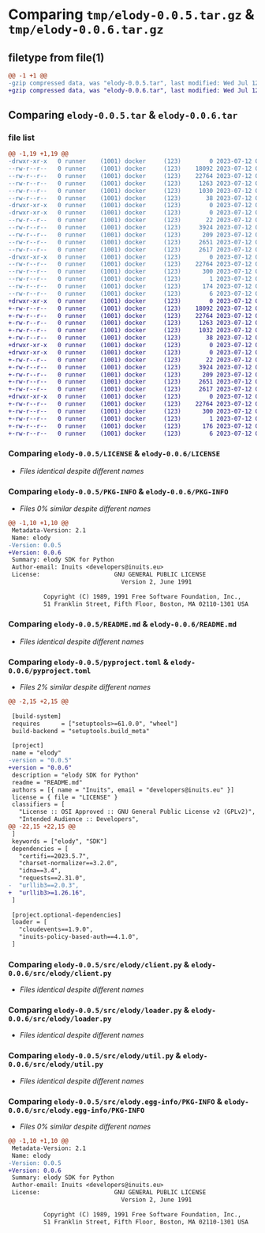 # Comparing `tmp/elody-0.0.5.tar.gz` & `tmp/elody-0.0.6.tar.gz`

## filetype from file(1)

```diff
@@ -1 +1 @@
-gzip compressed data, was "elody-0.0.5.tar", last modified: Wed Jul 12 08:45:01 2023, max compression
+gzip compressed data, was "elody-0.0.6.tar", last modified: Wed Jul 12 09:19:21 2023, max compression
```

## Comparing `elody-0.0.5.tar` & `elody-0.0.6.tar`

### file list

```diff
@@ -1,19 +1,19 @@
-drwxr-xr-x   0 runner    (1001) docker     (123)        0 2023-07-12 08:45:01.650711 elody-0.0.5/
--rw-r--r--   0 runner    (1001) docker     (123)    18092 2023-07-12 08:44:50.000000 elody-0.0.5/LICENSE
--rw-r--r--   0 runner    (1001) docker     (123)    22764 2023-07-12 08:45:01.650711 elody-0.0.5/PKG-INFO
--rw-r--r--   0 runner    (1001) docker     (123)     1263 2023-07-12 08:44:50.000000 elody-0.0.5/README.md
--rw-r--r--   0 runner    (1001) docker     (123)     1030 2023-07-12 08:44:50.000000 elody-0.0.5/pyproject.toml
--rw-r--r--   0 runner    (1001) docker     (123)       38 2023-07-12 08:45:01.650711 elody-0.0.5/setup.cfg
-drwxr-xr-x   0 runner    (1001) docker     (123)        0 2023-07-12 08:45:01.646711 elody-0.0.5/src/
-drwxr-xr-x   0 runner    (1001) docker     (123)        0 2023-07-12 08:45:01.646711 elody-0.0.5/src/elody/
--rw-r--r--   0 runner    (1001) docker     (123)       22 2023-07-12 08:44:50.000000 elody-0.0.5/src/elody/__init__.py
--rw-r--r--   0 runner    (1001) docker     (123)     3924 2023-07-12 08:44:50.000000 elody-0.0.5/src/elody/client.py
--rw-r--r--   0 runner    (1001) docker     (123)      209 2023-07-12 08:44:50.000000 elody-0.0.5/src/elody/exceptions.py
--rw-r--r--   0 runner    (1001) docker     (123)     2651 2023-07-12 08:44:50.000000 elody-0.0.5/src/elody/loader.py
--rw-r--r--   0 runner    (1001) docker     (123)     2617 2023-07-12 08:44:50.000000 elody-0.0.5/src/elody/util.py
-drwxr-xr-x   0 runner    (1001) docker     (123)        0 2023-07-12 08:45:01.650711 elody-0.0.5/src/elody.egg-info/
--rw-r--r--   0 runner    (1001) docker     (123)    22764 2023-07-12 08:45:01.000000 elody-0.0.5/src/elody.egg-info/PKG-INFO
--rw-r--r--   0 runner    (1001) docker     (123)      300 2023-07-12 08:45:01.000000 elody-0.0.5/src/elody.egg-info/SOURCES.txt
--rw-r--r--   0 runner    (1001) docker     (123)        1 2023-07-12 08:45:01.000000 elody-0.0.5/src/elody.egg-info/dependency_links.txt
--rw-r--r--   0 runner    (1001) docker     (123)      174 2023-07-12 08:45:01.000000 elody-0.0.5/src/elody.egg-info/requires.txt
--rw-r--r--   0 runner    (1001) docker     (123)        6 2023-07-12 08:45:01.000000 elody-0.0.5/src/elody.egg-info/top_level.txt
+drwxr-xr-x   0 runner    (1001) docker     (123)        0 2023-07-12 09:19:21.605870 elody-0.0.6/
+-rw-r--r--   0 runner    (1001) docker     (123)    18092 2023-07-12 09:19:06.000000 elody-0.0.6/LICENSE
+-rw-r--r--   0 runner    (1001) docker     (123)    22764 2023-07-12 09:19:21.605870 elody-0.0.6/PKG-INFO
+-rw-r--r--   0 runner    (1001) docker     (123)     1263 2023-07-12 09:19:06.000000 elody-0.0.6/README.md
+-rw-r--r--   0 runner    (1001) docker     (123)     1032 2023-07-12 09:19:06.000000 elody-0.0.6/pyproject.toml
+-rw-r--r--   0 runner    (1001) docker     (123)       38 2023-07-12 09:19:21.605870 elody-0.0.6/setup.cfg
+drwxr-xr-x   0 runner    (1001) docker     (123)        0 2023-07-12 09:19:21.601870 elody-0.0.6/src/
+drwxr-xr-x   0 runner    (1001) docker     (123)        0 2023-07-12 09:19:21.601870 elody-0.0.6/src/elody/
+-rw-r--r--   0 runner    (1001) docker     (123)       22 2023-07-12 09:19:06.000000 elody-0.0.6/src/elody/__init__.py
+-rw-r--r--   0 runner    (1001) docker     (123)     3924 2023-07-12 09:19:06.000000 elody-0.0.6/src/elody/client.py
+-rw-r--r--   0 runner    (1001) docker     (123)      209 2023-07-12 09:19:06.000000 elody-0.0.6/src/elody/exceptions.py
+-rw-r--r--   0 runner    (1001) docker     (123)     2651 2023-07-12 09:19:06.000000 elody-0.0.6/src/elody/loader.py
+-rw-r--r--   0 runner    (1001) docker     (123)     2617 2023-07-12 09:19:06.000000 elody-0.0.6/src/elody/util.py
+drwxr-xr-x   0 runner    (1001) docker     (123)        0 2023-07-12 09:19:21.601870 elody-0.0.6/src/elody.egg-info/
+-rw-r--r--   0 runner    (1001) docker     (123)    22764 2023-07-12 09:19:21.000000 elody-0.0.6/src/elody.egg-info/PKG-INFO
+-rw-r--r--   0 runner    (1001) docker     (123)      300 2023-07-12 09:19:21.000000 elody-0.0.6/src/elody.egg-info/SOURCES.txt
+-rw-r--r--   0 runner    (1001) docker     (123)        1 2023-07-12 09:19:21.000000 elody-0.0.6/src/elody.egg-info/dependency_links.txt
+-rw-r--r--   0 runner    (1001) docker     (123)      176 2023-07-12 09:19:21.000000 elody-0.0.6/src/elody.egg-info/requires.txt
+-rw-r--r--   0 runner    (1001) docker     (123)        6 2023-07-12 09:19:21.000000 elody-0.0.6/src/elody.egg-info/top_level.txt
```

### Comparing `elody-0.0.5/LICENSE` & `elody-0.0.6/LICENSE`

 * *Files identical despite different names*

### Comparing `elody-0.0.5/PKG-INFO` & `elody-0.0.6/PKG-INFO`

 * *Files 0% similar despite different names*

```diff
@@ -1,10 +1,10 @@
 Metadata-Version: 2.1
 Name: elody
-Version: 0.0.5
+Version: 0.0.6
 Summary: elody SDK for Python
 Author-email: Inuits <developers@inuits.eu>
 License:                     GNU GENERAL PUBLIC LICENSE
                                Version 2, June 1991
         
          Copyright (C) 1989, 1991 Free Software Foundation, Inc.,
          51 Franklin Street, Fifth Floor, Boston, MA 02110-1301 USA
```

### Comparing `elody-0.0.5/README.md` & `elody-0.0.6/README.md`

 * *Files identical despite different names*

### Comparing `elody-0.0.5/pyproject.toml` & `elody-0.0.6/pyproject.toml`

 * *Files 2% similar despite different names*

```diff
@@ -2,15 +2,15 @@
 
 [build-system]
 requires      = ["setuptools>=61.0.0", "wheel"]
 build-backend = "setuptools.build_meta"
 
 [project]
 name = "elody"
-version = "0.0.5"
+version = "0.0.6"
 description = "elody SDK for Python"
 readme = "README.md"
 authors = [{ name = "Inuits", email = "developers@inuits.eu" }]
 license = { file = "LICENSE" }
 classifiers = [
   "License :: OSI Approved :: GNU General Public License v2 (GPLv2)",
   "Intended Audience :: Developers",
@@ -22,15 +22,15 @@
 ]
 keywords = ["elody", "SDK"]
 dependencies = [
   "certifi==2023.5.7",
   "charset-normalizer==3.2.0",
   "idna==3.4",
   "requests==2.31.0",
-  "urllib3==2.0.3",
+  "urllib3>=1.26.16",
 ]
 
 [project.optional-dependencies]
 loader = [
   "cloudevents==1.9.0",
   "inuits-policy-based-auth==4.1.0",
 ]
```

### Comparing `elody-0.0.5/src/elody/client.py` & `elody-0.0.6/src/elody/client.py`

 * *Files identical despite different names*

### Comparing `elody-0.0.5/src/elody/loader.py` & `elody-0.0.6/src/elody/loader.py`

 * *Files identical despite different names*

### Comparing `elody-0.0.5/src/elody/util.py` & `elody-0.0.6/src/elody/util.py`

 * *Files identical despite different names*

### Comparing `elody-0.0.5/src/elody.egg-info/PKG-INFO` & `elody-0.0.6/src/elody.egg-info/PKG-INFO`

 * *Files 0% similar despite different names*

```diff
@@ -1,10 +1,10 @@
 Metadata-Version: 2.1
 Name: elody
-Version: 0.0.5
+Version: 0.0.6
 Summary: elody SDK for Python
 Author-email: Inuits <developers@inuits.eu>
 License:                     GNU GENERAL PUBLIC LICENSE
                                Version 2, June 1991
         
          Copyright (C) 1989, 1991 Free Software Foundation, Inc.,
          51 Franklin Street, Fifth Floor, Boston, MA 02110-1301 USA
```

